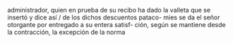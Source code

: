 administrador, quien en prueba de su recibo ha dado la valleta que se insertó y dice así / de los dichos descuentos pataco- mies se da el señor otorgante por entregado a su entera satisf- ción, según se mantiene desde la contracción, la excepción de la norma